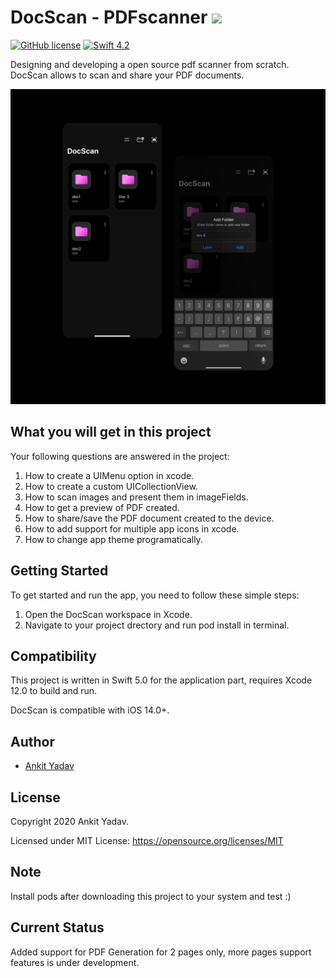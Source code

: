 # DocScan - PDFscanner <img src="https://media.giphy.com/media/hvRJCLFzcasrR4ia7z/giphy.gif" width="25px">

[![GitHub license](https://img.shields.io/badge/license-MIT-lightgrey.svg)](https://raw.githubusercontent.com/Cuberto/liquid-swipe/master/LICENSE)
[![Swift 4.2](https://img.shields.io/badge/Swift-5.0-green.svg?style=flat)](https://developer.apple.com/swift/)

Designing and developing a open source pdf scanner from scratch.
DocScan allows to scan and share your PDF documents.

<img src="ss.png" alt="Homeversity App" />

## What you will get in this project

Your following questions are answered in the project:

1. How to create a UIMenu option in xcode.
2. How to create a custom UICollectionView.
3. How to scan images and present them in imageFields.
4. How to get a preview of PDF created.
5. How to share/save the PDF document created to the device.
6. How to add support for multiple app icons in xcode.
7. How to change app theme programatically.

## Getting Started

To get started and run the app, you need to follow these simple steps:

1. Open the DocScan workspace in Xcode.
2. Navigate to your project drectory and run pod install in terminal.


## Compatibility

This project is written in Swift 5.0 for the application part, requires Xcode 12.0 to build and run.

DocScan is compatible with iOS 14.0+.

## Author

* [Ankit Yadav](https://www.instagram.com/thedrunkcoder/)

## License

Copyright 2020 Ankit Yadav.

Licensed under MIT License: https://opensource.org/licenses/MIT

## Note

Install pods after downloading this project to your system and test :)

## Current Status

Added support for PDF Generation for 2 pages only, more pages support features is under development.
